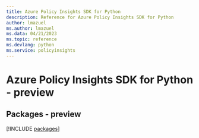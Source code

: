 ```yaml
---
title: Azure Policy Insights SDK for Python
description: Reference for Azure Policy Insights SDK for Python
author: lmazuel
ms.author: lmazuel
ms.data: 04/21/2023
ms.topic: reference
ms.devlang: python
ms.service: policyinsights
---
```

# Azure Policy Insights SDK for Python - preview
## Packages - preview
[!INCLUDE [packages](policy-insights-index.md)]